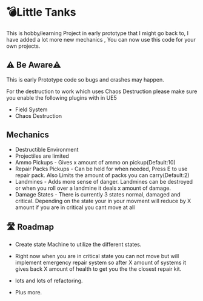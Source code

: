 
# 💣Little Tanks

This is hobby/learning Project in early prototype that I might go back to, I have added a lot more new mechanics , You can now use this code for your own projects.



## ⚠️ Be Aware⚠️

This is early Prototype code so bugs and crashes may happen.

For the destruction to work which uses Chaos Destruction please make sure you enable the following plugins with in UE5

- Field System 
- Chaos Destruction


## Mechanics

- Destructible Environment
- Projectiles are limited 
- Ammo Pickups - Gives x amount of ammo on pickup(Default:10)
- Repair Packs Pickups - Can be held for when needed, Press E to use repair pack. Also Limits the amount of packs you can carry(Default:2)
- Landmines - Adds more sense of danger. Landmines can be destroyed or when you roll over a landmine it deals x amount of damage.
- Damage States - There is currently 3 states normal, damaged and critical. Depending on the state your in your movment will reduce by X amount if you are in critical you cant move at all



## 🛣️ Roadmap

- Create state Machine to utilize the different states.

- Right now when you are in critical state you can not move but will implement emergency repair system so after X amount of systems it gives back X amount of health to get you the the closest repair kit.

- lots and lots of refactoring.

- Plus more.

